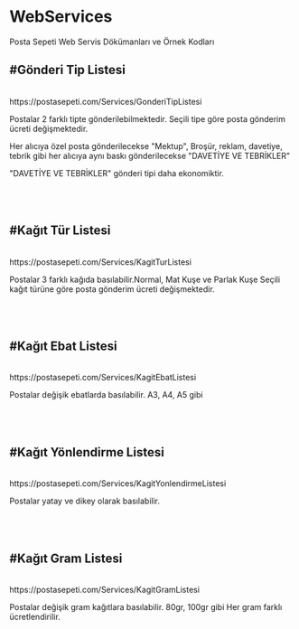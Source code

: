 # WebServices
Posta Sepeti Web Servis Dökümanları ve Örnek Kodları

<h2>#Gönderi Tip Listesi</h2><br />
https://postasepeti.com/Services/GonderiTipListesi

Postalar 2 farklı tipte gönderilebilmektedir.
Seçili tipe göre posta gönderim ücreti değişmektedir.

Her alıcıya özel posta gönderilecekse "Mektup",
Broşür, reklam, davetiye, tebrik gibi her alıcıya aynı baskı gönderilecekse "DAVETİYE VE TEBRİKLER"

"DAVETİYE VE TEBRİKLER" gönderi tipi daha ekonomiktir.
<br />
<br />
<br />
<br />
<h2>#Kağıt Tür Listesi</h2><br />
https://postasepeti.com/Services/KagitTurListesi

Postalar 3 farklı kağıda basılabilir.Normal, Mat Kuşe ve Parlak Kuşe
Seçili kağıt türüne göre posta gönderim ücreti değişmektedir.
<br />
<br />
<br />
<br />
<h2>#Kağıt Ebat Listesi</h2><br />
https://postasepeti.com/Services/KagitEbatListesi

Postalar değişik ebatlarda basılabilir. A3, A4, A5 gibi
<br />
<br />
<br />
<br />
<h2>#Kağıt Yönlendirme Listesi</h2><br />
https://postasepeti.com/Services/KagitYonlendirmeListesi

Postalar yatay ve dikey olarak basılabilir.
<br />
<br />
<br />
<br />
<h2>#Kağıt Gram Listesi</h2><br />
https://postasepeti.com/Services/KagitGramListesi

Postalar değişik gram kağıtlara basılabilir. 80gr, 100gr gibi
Her gram farklı ücretlendirilir.



